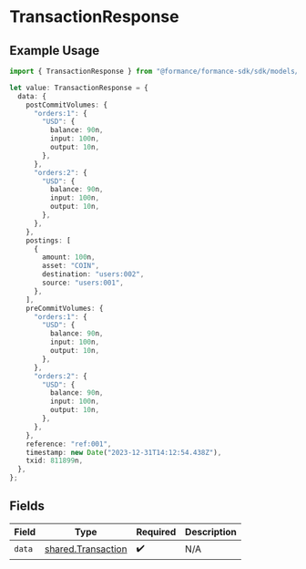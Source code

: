 # TransactionResponse

## Example Usage

```typescript
import { TransactionResponse } from "@formance/formance-sdk/sdk/models/shared";

let value: TransactionResponse = {
  data: {
    postCommitVolumes: {
      "orders:1": {
        "USD": {
          balance: 90n,
          input: 100n,
          output: 10n,
        },
      },
      "orders:2": {
        "USD": {
          balance: 90n,
          input: 100n,
          output: 10n,
        },
      },
    },
    postings: [
      {
        amount: 100n,
        asset: "COIN",
        destination: "users:002",
        source: "users:001",
      },
    ],
    preCommitVolumes: {
      "orders:1": {
        "USD": {
          balance: 90n,
          input: 100n,
          output: 10n,
        },
      },
      "orders:2": {
        "USD": {
          balance: 90n,
          input: 100n,
          output: 10n,
        },
      },
    },
    reference: "ref:001",
    timestamp: new Date("2023-12-31T14:12:54.438Z"),
    txid: 811899n,
  },
};
```

## Fields

| Field                                                           | Type                                                            | Required                                                        | Description                                                     |
| --------------------------------------------------------------- | --------------------------------------------------------------- | --------------------------------------------------------------- | --------------------------------------------------------------- |
| `data`                                                          | [shared.Transaction](../../../sdk/models/shared/transaction.md) | :heavy_check_mark:                                              | N/A                                                             |